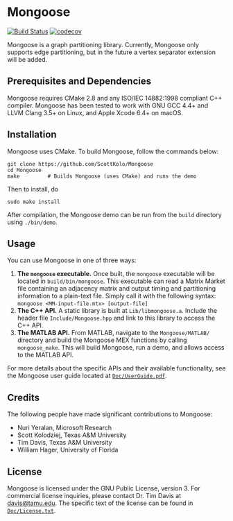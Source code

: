 # Mongoose

[![Build Status](https://travis-ci.com/ScottKolo/Mongoose.svg?token=EK93uAGLjknx2p216TUE&branch=edgesep)](https://travis-ci.com/ScottKolo/Mongoose) [![codecov](https://codecov.io/gh/ScottKolo/Mongoose/branch/edgesep/graph/badge.svg?token=s3KMuP6lOp)](https://codecov.io/gh/ScottKolo/Mongoose)


Mongoose is a graph partitioning library. Currently, Mongoose only supports 
edge partitioning, but in the future a vertex separator extension will be added.

## Prerequisites and Dependencies

Mongoose requires CMake 2.8 and any ISO/IEC 14882:1998 compliant C++ compiler. Mongoose has been tested to work with GNU GCC 4.4+ and LLVM Clang 3.5+ on Linux, and Apple Xcode 6.4+ on macOS.

## Installation

Mongoose uses CMake. To build Mongoose, follow the commands below:

```shell
git clone https://github.com/ScottKolo/Mongoose
cd Mongoose
make         # Builds Mongoose (uses CMake) and runs the demo
```

Then to install, do

```shell
sudo make install 
```

After compilation, the Mongoose demo can be run from the `build` directory using `./bin/demo`.

## Usage

You can use Mongoose in one of three ways:

1. **The `mongoose` executable.** Once built, the `mongoose` executable will be located in `build/bin/mongoose`. This executable can read a Matrix Market file containing an adjacency matrix and output timing and partitioning information to a plain-text file. Simply call it with the following syntax: `mongoose <MM-input-file.mtx> [output-file]`
2. **The C++ API.** A static library is built at `Lib/libmongoose.a`. Include the header file `Include/Mongoose.hpp` and link to this library to access the C++ API.
3. **The MATLAB API.** From MATLAB, navigate to the `Mongoose/MATLAB/` directory and build the Mongoose MEX functions by calling `mongoose_make`. This will build Mongoose, run a demo, and allows access to the MATLAB API.

For more details about the specific APIs and their available functionality, see the Mongoose user guide located at [`Doc/UserGuide.pdf`](Doc/UserGuide.pdf).


## Credits

The following people have made significant contributions to Mongoose:

* Nuri Yeralan, Microsoft Research
* Scott Kolodziej, Texas A&M University
* Tim Davis, Texas A&M University
* William Hager, University of Florida

## License

Mongoose is licensed under the GNU Public License, version 3. For commercial license inquiries, please contact Dr. Tim Davis at davis@tamu.edu. The specific text of the license can be found in [`Doc/License.txt`](Doc/License.txt).
